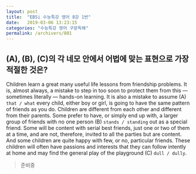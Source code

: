 ```yaml
---
layout: post
title:  "EBSi 수능특강 영어 8강 1번"
date:   2019-03-06 13:23:15
categories: "수능특강 영어 구문독해"
permalink: /archivers/801
---
```


## (A), (B), (C)의 각 네모 안에서 어법에 맞는 표현으로 가장 적절한 것은?
Children learn a great many useful life lessons from friendship problems. It is, almost always, a mistake to step in too soon to protect them from this — sometimes literally — hands-on learning. It is also a mistake to assume (A) `that / what`  every child, either boy or girl, is going to have the same pattern of friends as you do. Children are different from each other and different from their parents. Some prefer to have, or simply end up with, a larger group of friends with no one person (B) `stands / standing` out as a special friend. Some will be content with serial best friends, just one or two of them at a time, and are not, therefore, invited to all the parties but are content. And some children are quite happy with few, or no, particular friends. These children will often have passions and interests that they can follow intently at home and may find the general play of the playground (C) `dull / dully`.
<!--more-->

>준비중

